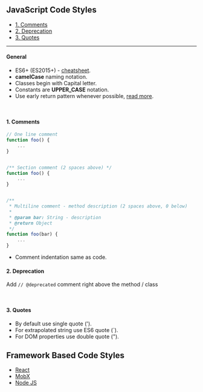 ## JavaScript Code Styles

- [1. Comments](#1-comments)
- [2. Deprecation](#2-deprecation)
- [3. Quotes](#3-quotes)

----

#### General
* ES6+ (ES2015+) - [cheatsheet](https://devhints.io/es6).
* **camelCase** naming notation.
* Classes begin with Capital letter.
* Constants are **UPPER_CASE** notation.
* Use early return pattern whenever possible, [read more](https://medium.com/swlh/return-early-pattern-3d18a41bba8).

<br>

#### 1. Comments
```js
// One line comment
function foo() {
    ...
}


/** Section comment (2 spaces above) */
function foo() {
    ...
}


/**
 * Multiline comment - method description (2 spaces above, 0 below)
 *
 * @param bar: String - description
 * @return Object
 */
function foo(bar) {
    ...
}
```
* Comment indentation same as code.


#### 2. Deprecation
Add `// @deprecated` comment right above the method / class

<br>

#### 3. Quotes
* By default use single quote (').
* For extrapolated string use ES6 quote (`).
* For DOM properties use double quote (").

## Framework Based Code Styles
* [React](./react/README.md)
* [MobX](./mobx/README.md)
* [Node JS](./node/README.md)
